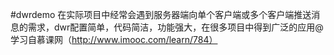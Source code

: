 #dwrdemo
在实际项目中经常会遇到服务器端向单个客户端或多个客户端推送消息的需求，dwr配置简单，代码简洁，功能强大，在很多项目中得到广泛的应用@学习自慕课网（http://www.imooc.com/learn/784）
